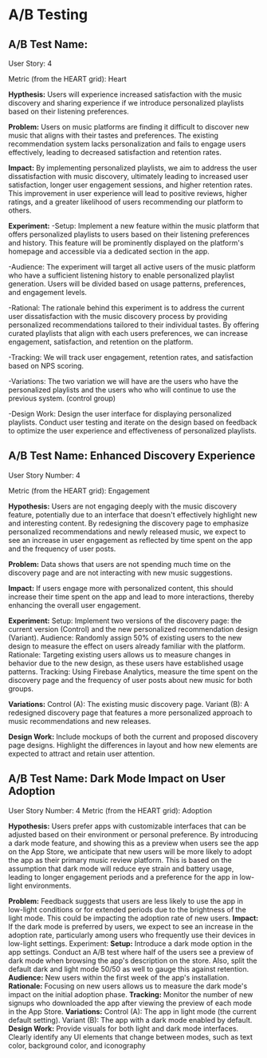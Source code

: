 # A/B Testing

## A/B Test Name: 

User Story: 4

Metric (from the HEART grid): Heart

**Hypthesis:** Users will experience increased satisfaction with the music discovery and sharing experience if we introduce personalized playlists based on their listening preferences.

**Problem:** Users on music platforms are finding it difficult to discover new music that aligns with their tastes and preferences. The existing recommendation system lacks personalization and fails to engage users effectively, leading to decreased satisfaction and retention rates.

**Impact:** By implementing personalized playlists, we aim to address the user dissatisfaction with music discovery, ultimately leading to increased user satisfaction, longer user engagement sessions, and higher retention rates. This improvement in user experience will lead to positive reviews, higher ratings, and a greater likelihood of users recommending our platform to others.

**Experiment:**
  -Setup: Implement a new feature within the music platform that offers personalized playlists to users based on their listening preferences and history. This feature will be prominently displayed on the platform's homepage and accessible via a dedicated section in the app.

  -Audience: The experiment will target all active users of the music platform who have a sufficient listening history to enable personalized playlist generation. Users will be divided based on usage patterns, preferences, and engagement levels.

  -Rational: The rationale behind this experiment is to address the current user dissatisfaction with the music discovery process by providing personalized recommendations tailored to their individual tastes. By offering curated playlists that align with each users preferences, we can increase engagement, satisfaction, and retention on the platform.

  -Tracking: We will track user engagement, retention rates, and satisfaction based on NPS scoring.
  
  -Variations: The two variation we will have are the users who have the personalized playlists and the users who who will continue to use the previous system. (control group)
  
  -Design Work: Design the user interface for displaying personalized playlists. Conduct user testing and iterate on the design based on feedback to optimize the user experience and effectiveness of personalized playlists.
  

## A/B Test Name: Enhanced Discovery Experience

User Story Number: 4

Metric (from the HEART grid): Engagement

**Hypothesis:** Users are not engaging deeply with the music discovery feature, potentially due to an interface that doesn't effectively highlight new and interesting content. By redesigning the discovery page to emphasize personalized recommendations and newly released music, we expect to see an increase in user engagement as reflected by time spent on the app and the frequency of user posts.

**Problem:** Data shows that users are not spending much time on the discovery page and are not interacting with new music suggestions.

**Impact:** If users engage more with personalized content, this should increase their time spent on the app and lead to more interactions, thereby enhancing the overall user engagement.

**Experiment:**
Setup: Implement two versions of the discovery page: the current version (Control) and the new personalized recommendation design (Variant).
Audience: Randomly assign 50% of existing users to the new design to measure the effect on users already familiar with the platform.
Rationale: Targeting existing users allows us to measure changes in behavior due to the new design, as these users have established usage patterns.
Tracking: Using Firebase Analytics, measure the time spent on the discovery page and the frequency of user posts about new music for both groups.

**Variations:** 
Control (A): The existing music discovery page.
Variant (B): A redesigned discovery page that features a more personalized approach to music recommendations and new releases.

**Design Work:**
Include mockups of both the current and proposed discovery page designs.
Highlight the differences in layout and how new elements are expected to attract and retain user attention.


## A/B Test Name: Dark Mode Impact on User Adoption

User Story Number:  4
Metric (from the HEART grid): Adoption

**Hypothesis:** Users prefer apps with customizable interfaces that can be adjusted based on their environment or personal preference. By introducing a dark mode feature, and showing this as a preview when users see the app on the App Store, we anticipate that new users will be more likely to adopt the app as their primary music review platform. This is based on the assumption that dark mode will reduce eye strain and battery usage, leading to longer engagement periods and a preference for the app in low-light environments.

**Problem:** Feedback suggests that users are less likely to use the app in low-light conditions or for extended periods due to the brightness of the light mode. This could be impacting the adoption rate of new users.
**Impact:** If the dark mode is preferred by users, we expect to see an increase in the adoption rate, particularly among users who frequently use their devices in low-light settings.
Experiment:
**Setup:** Introduce a dark mode option in the app settings. Conduct an A/B test where half of the users see a preview of dark mode when browsing the app's description on the store. Also, split the default dark and light mode 50/50 as well to gauge this against retention.
**Audience:** New users within the first week of the app's installation.
**Rationale:** Focusing on new users allows us to measure the dark mode's impact on the initial adoption phase.
**Tracking:** Monitor the number of new signups who downloaded the app after viewing the preview of each mode in the App Store.
**Variations:**
Control (A): The app in light mode (the current default setting).
Variant (B): The app with a dark mode enabled by default.
**Design Work:**
Provide visuals for both light and dark mode interfaces.
Clearly identify any UI elements that change between modes, such as text color, background color, and iconography
